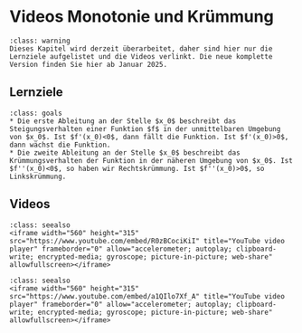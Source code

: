 # Videos Monotonie und Krümmung

```{admonition} Hinweise zur Vorlesung Mathematik 1 im WiSe 2024/25
:class: warning
Dieses Kapitel wird derzeit überarbeitet, daher sind hier nur die Lernziele aufgelistet und die Videos verlinkt. Die neue komplette Version finden Sie hier ab Januar 2025.
```

## Lernziele

```{admonition} Lernziele
:class: goals
* Die erste Ableitung an der Stelle $x_0$ beschreibt das Steigungsverhalten einer Funktion $f$ in der unmittelbaren Umgebung von $x_0$. Ist $f'(x_0)<0$, dann fällt die Funktion. Ist $f'(x_0)>0$, dann wächst die Funktion.
* Die zweite Ableitung an der Stelle $x_0$ beschreibt das Krümmungsverhalten der Funktion in der näheren Umgebung von $x_0$. Ist $f''(x_0)<0$, so haben wir Rechtskrümmung. Ist $f''(x_0)>0$, so Linkskrümmung.
```

## Videos

```{admonition} Video
:class: seealso
<iframe width="560" height="315" src="https://www.youtube.com/embed/R0zBCociKiI" title="YouTube video player" frameborder="0" allow="accelerometer; autoplay; clipboard-write; encrypted-media; gyroscope; picture-in-picture; web-share" allowfullscreen></iframe>
```

```{admonition} Video
:class: seealso
<iframe width="560" height="315" src="https://www.youtube.com/embed/a1QIlo7Xf_A" title="YouTube video player" frameborder="0" allow="accelerometer; autoplay; clipboard-write; encrypted-media; gyroscope; picture-in-picture; web-share" allowfullscreen></iframe>
```
